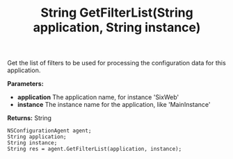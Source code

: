 ﻿---
uid: crmscript_ref_NSConfigurationAgent_GetFilterList
title: String GetFilterList(String application, String instance)
intellisense: NSConfigurationAgent.GetFilterList
keywords: NSConfigurationAgent, GetFilterList
so.topic: reference
---

Get the list of filters to be used for processing the configuration data for this application.

**Parameters:**
 - **application** The application name, for instance 'SixWeb'
 - **instance** The instance name for the application, like 'MainInstance'

**Returns:** String

```crmscript
NSConfigurationAgent agent;
String application;
String instance;
String res = agent.GetFilterList(application, instance);
```

